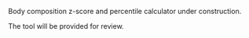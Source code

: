Body composition z-score and percentile calculator under construction.

The tool will be provided for review.
